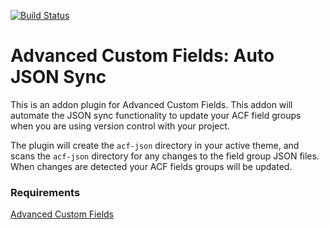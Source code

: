 [![Build Status](https://travis-ci.org/jawittdesigns/advanced-custom-fields-auto-json-sync.svg?branch=master)](https://travis-ci.org/jawittdesigns/advanced-custom-fields-auto-json-sync)

# Advanced Custom Fields: Auto JSON Sync #
This is an addon plugin for Advanced Custom Fields. This addon will automate the JSON sync functionality to update your ACF field groups when you are using version control with your project.

The plugin will create the `acf-json` directory in your active theme, and scans the `acf-json` directory for any changes to the field group JSON files. When changes are detected your ACF fields groups will be updated.

### Requirements ###
[Advanced Custom Fields](https://wordpress.org/plugins/advanced-custom-fields/)
